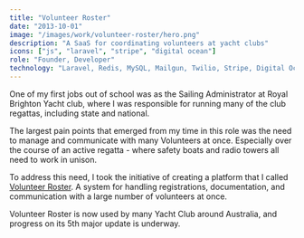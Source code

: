 ```yaml
---
title: "Volunteer Roster"
date: "2013-10-01"
image: "/images/work/volunteer-roster/hero.png"
description: "A SaaS for coordinating volunteers at yacht clubs"
icons: ["js", "laravel", "stripe", "digital ocean"]
role: "Founder, Developer"
technology: "Laravel, Redis, MySQL, Mailgun, Twilio, Stripe, Digital Ocean"
---
```


One of my first jobs out of school was as the Sailing Administrator at Royal Brighton
Yacht club, where I was responsible for running many of the club regattas,
including state and national.

The largest pain points that emerged from my time in this role was the
need to manage and communicate with many Volunteers at once. Especially over the
course of an active regatta - where safety boats and radio towers all need to
work in unison.

To address this need, I took the initiative of creating a platform that I called
[Volunteer Roster](https://volunteerroster.com). A system for handling
registrations, documentation, and communication with a large number of
volunteers at once.

Volunteer Roster is now used by many Yacht Club around Australia, and progress
on its 5th major update is underway.
